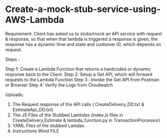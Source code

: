 # Create-a-mock-stub-service-using-AWS-Lambda

Requirement: Client has asked us to stubs/mock an API service with request & response, so that when that lambda is triggered a response is given, the response has a dynamic time and state and customer ID, which depends on request.

Steps :

Step 1: Create a Lambda Function that returns a hardcoded or dynamic response back to the Client.
Step 2: Setup a Get API, which will forward requests to the Lambda Function 
Step 3 : Invoke the Get API from Postman or Browser
Step 4: Verify the Logs from Cloudwatch


Uploads:

1. The Request response of the API calls ( CreateDelivery_DD.txt & EstimateApi_DD.txt)
2. The JS Files of the Stubbed Lambdas (index.js files in CreateDelivery,Estimate & lambda_function.py in TransactionProcessor)
3. YAML Files of the stubbed Lamdas
4. Instructions Word FILE


